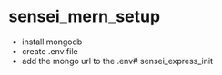 # sensei_mern_setup

- install mongodb
- create .env file
- add the mongo url to the .env# sensei_express_init
